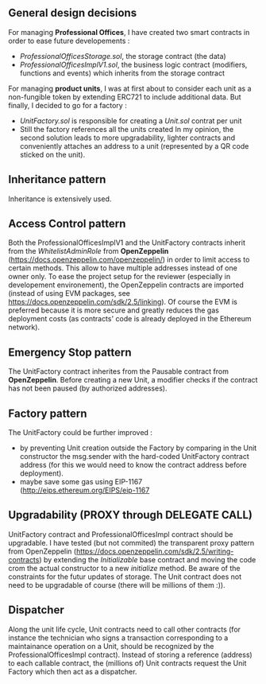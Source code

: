 ## General design decisions
For managing **Professional Offices**, I have created two smart contracts in order to ease future developements :
* *ProfessionalOfficesStorage.sol*, the storage contract (the data)
* *ProfessionalOfficesImplV1.sol*, the business logic contract (modifiers, functions and events) which inherits from the storage contract

For managing **product units**, I was at first about to consider each unit as a non-fungible token by extending ERC721 to include additional data. But finally, I decided to go for a factory :
* *UnitFactory.sol* is responsible for creating a *Unit.sol* contrat per unit
* Still the factory references all the units created
In my opinion, the second solution leads to more upgradability, lighter contracts and conveniently attaches an address to a unit (represented by a QR code sticked on the unit).

## Inheritance pattern
Inheritance is extensively used.

## Access Control pattern
Both the ProfessionalOfficesImplV1 and the UnitFactory contracts inherit from the *WhitelistAdminRole* from **OpenZeppelin** (https://docs.openzeppelin.com/openzeppelin/) in order to limit access to certain methods. This allow to have multiple addresses instead of one owner only.
To ease the project setup for the reviewer (especially in developement environement), the OpenZeppelin contracts are imported (instead of using EVM packages, see https://docs.openzeppelin.com/sdk/2.5/linking). Of course the EVM is preferred because it is more secure and greatly reduces the gas deployment costs (as contracts' code is already deployed in the Ethereum network).

## Emergency Stop pattern
The UnitFactory contract inherites from the Pausable contract from **OpenZeppelin**. Before creating a new Unit, a modifier checks if the contract has not been paused (by authorized addresses).

## Factory pattern
The UnitFactory could be further improved :
- by preventing Unit creation outside the Factory by comparing in the Unit constructor the msg.sender with the hard-coded UnitFactory contract address (for this we would need to know the contract address before deployment). 
- maybe save some gas using EIP-1167 (http://eips.ethereum.org/EIPS/eip-1167

## Upgradability (PROXY through DELEGATE CALL)
UnitFactory contract and ProfessionalOfficesImpl contract should be upgradable. I have tested (but not commited) the transparent proxy pattern from OpenZeppelin (https://docs.openzeppelin.com/sdk/2.5/writing-contracts) by extending the *Initializable* base contract and moving the code crom the actual constructor to a new *initialize* method. Be aware of the constraints for the futur updates of storage.
The Unit contract does not need to be upgradable of course (there will be millions of them :)).

## Dispatcher
Along the unit life cycle, Unit contracts need to call other contracts (for instance the technician who signs a transaction corresponding to a maintainance operation on a Unit, should be recognized by the ProfessionalOfficesImpl contract).
Instead of storing a reference (address) to each callable contract, the (millions of) Unit contracts request the Unit Factory which then act as a dispatcher. 
